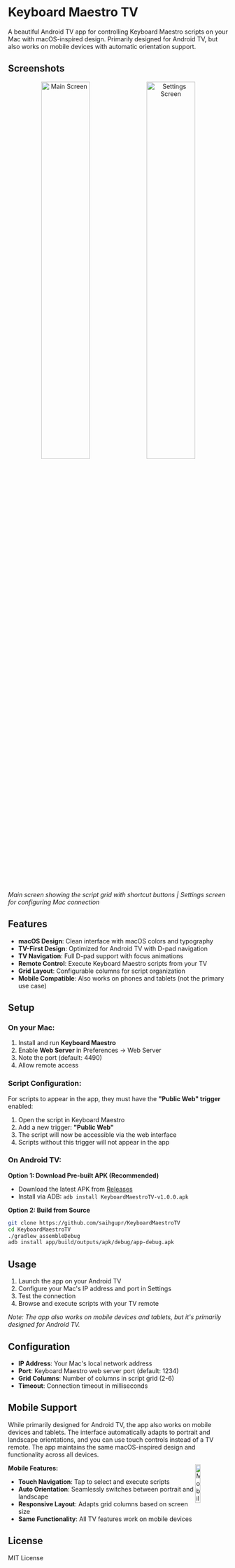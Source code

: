 # Keyboard Maestro TV

A beautiful Android TV app for controlling Keyboard Maestro scripts on your Mac with macOS-inspired design. Primarily designed for Android TV, but also works on mobile devices with automatic orientation support.

## Screenshots

<div align="center">
  <img src="https://i.imgur.com/vsbRlBJ.png" width="47%" alt="Main Screen" />
  <img src="https://i.imgur.com/Fw6OocR.png" width="47%" alt="Settings Screen" />
</div>

*Main screen showing the script grid with shortcut buttons | Settings screen for configuring Mac connection*

## Features

- **macOS Design**: Clean interface with macOS colors and typography
- **TV-First Design**: Optimized for Android TV with D-pad navigation
- **TV Navigation**: Full D-pad support with focus animations
- **Remote Control**: Execute Keyboard Maestro scripts from your TV
- **Grid Layout**: Configurable columns for script organization
- **Mobile Compatible**: Also works on phones and tablets (not the primary use case)

## Setup

### On your Mac:
1. Install and run **Keyboard Maestro**
2. Enable **Web Server** in Preferences → Web Server
3. Note the port (default: 4490)
4. Allow remote access

### Script Configuration:
For scripts to appear in the app, they must have the **"Public Web" trigger** enabled:
1. Open the script in Keyboard Maestro
2. Add a new trigger: **"Public Web"**
3. The script will now be accessible via the web interface
4. Scripts without this trigger will not appear in the app

### On Android TV:

**Option 1: Download Pre-built APK (Recommended)**
- Download the latest APK from [Releases](https://github.com/saihgupr/KeyboardMaestroTV/releases)
- Install via ADB: `adb install KeyboardMaestroTV-v1.0.0.apk`

**Option 2: Build from Source**
```bash
git clone https://github.com/saihgupr/KeyboardMaestroTV
cd KeyboardMaestroTV
./gradlew assembleDebug
adb install app/build/outputs/apk/debug/app-debug.apk
```

## Usage

1. Launch the app on your Android TV
2. Configure your Mac's IP address and port in Settings
3. Test the connection
4. Browse and execute scripts with your TV remote

*Note: The app also works on mobile devices and tablets, but it's primarily designed for Android TV.*

## Configuration

- **IP Address**: Your Mac's local network address
- **Port**: Keyboard Maestro web server port (default: 1234)
- **Grid Columns**: Number of columns in script grid (2-6)
- **Timeout**: Connection timeout in milliseconds

## Mobile Support

While primarily designed for Android TV, the app also works on mobile devices and tablets. The interface automatically adapts to portrait and landscape orientations, and you can use touch controls instead of a TV remote. The app maintains the same macOS-inspired design and functionality across all devices.

<img src="https://i.imgur.com/jiYBInQ.png" width="15%" align="right" alt="Mobile Portrait View" />

**Mobile Features:**
- **Touch Navigation**: Tap to select and execute scripts
- **Auto Orientation**: Seamlessly switches between portrait and landscape
- **Responsive Layout**: Adapts grid columns based on screen size
- **Same Functionality**: All TV features work on mobile devices







## License

MIT License
